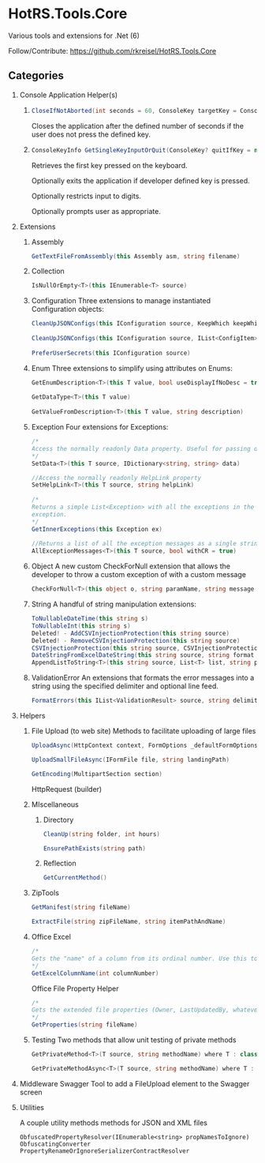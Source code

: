 # HotRS.Tools.Core
Various tools and extensions for .Net (6)

Follow/Contribute:
https://github.com/rkreisel/HotRS.Tools.Core

## Categories

1. Console Application Helper(s) 
   
   1. ```C#
      CloseIfNotAborted(int seconds = 60, ConsoleKey targetKey = ConsoleKey.Escape)
      ```
   
      Closes the application after the defined number of seconds if the user does not press the defined key.
   
   2. ```C#
      ConsoleKeyInfo GetSingleKeyInputOrQuit(ConsoleKey? quitIfKey = null, bool onlyNumeric = false, bool promptUser = true, string errorPrompt = "Numeric input required! Try Again.")
      ```
   
      Retrieves the first key pressed on the keyboard.
   
      Optionally exits the application if developer defined key is pressed. 
   
      Optionally restricts input to digits.
   
      Optionally prompts user as appropriate.
   
2. Extensions

   1. Assembly

      ```c#
      GetTextFileFromAssembly(this Assembly asm, string filename)
      ```

   2. Collection

      ```c#
      IsNullOrEmpty<T>(this IEnumerable<T> source)
      ```

      

   3. Configuration
      Three extensions to manage instantiated Configuration objects:

      ```c#
      CleanUpJSONConfigs(this IConfiguration source, KeepWhich keepWhich = KeepWhich.First)
          
      CleanUpJSONConfigs(this IConfiguration source, IList<ConfigItem> items)
          
      PreferUserSecrets(this IConfiguration source)
      ```

   4. Enum
      Three extensions to simplify using attributes on Enums:

      ```c#
      GetEnumDescription<T>(this T value, bool useDisplayIfNoDesc = true, bool useDefaultIfNoDescOrDisplay = true) 
          
      GetDataType<T>(this T value)
          
      GetValueFromDescription<T>(this T value, string description)
      ```

   5. Exception
      Four extensions for Exceptions:

      ```C#
      /*
      Access the normally readonly Data property. Useful for passing detailed information to the "catcher" of the exception.
      */
      SetData<T>(this T source, IDictionary<string, string> data) 
      
      //Access the normally readonly HelpLink property
      SetHelpLink<T>(this T source, string helpLink) 
          
      /*
      Returns a simple List<Exception> with all the exceptions in the primary 
      exception.
      */    
      GetInnerExceptions(this Exception ex)
          
      //Returns a list of all the exception messages as a single string
      AllExceptionMessages<T>(this T source, bool withCR = true) 
      ```

      

   6. Object
      A new custom CheckForNull extension that allows the developer to throw a custom exception of <T> with a custom message

      ```c#
      CheckForNull<T>(this object o, string paramName, string message = "") 
      ```

   7. String
      A handful of string manipulation extensions:

      ```c#
      ToNullableDateTime(this string s)
      ToNullableInt(this string s) 
      Deleted! - AddCSVInjectionProtection(this string source)
      Deleted! - RemoveCSVInjectionProtection(this string source)
      CSVInjectionProtection(this string source, CSVInjectionProtectionAction action)
      DateStringFromExcelDateString(this string source, string format = null)
      AppendListToString<T>(this string source, List<T> list, string prefix = ", ")
      ```
      
      
      
   8. ValidationError
      An extensions that formats the error messages into a string using the specified delimiter and optional line feed.

      ```c#
      FormatErrors(this IList<ValidationResult> source, string delimiter = ", ", bool useLineFeed = false, bool includeMemberNames = false)
      ```

      

3. Helpers

   1. File Upload (to web site)
      Methods to facilitate uploading of large files

      ```c#
      UploadAsync(HttpContext context, FormOptions _defaultFormOptions, string fileStorePath)
      
      UploadSmallFileAsync(IFormFile file, string landingPath)
      
      GetEncoding(MultipartSection section)
      ```

      HttpRequest (builder)

   2. MIscellaneous

      1. Directory

         ```c#
         CleanUp(string folder, int hours)
         
         EnsurePathExists(string path)
         ```

      2. Reflection

         ```c#
         GetCurrentMethod()	
         ```

   3. ZipTools

      ```C#
      GetManifest(string fileName)
      
      ExtractFile(string zipFileName, string itemPathAndName)
      ```

      

   4. Office
      Excel

      ```c#
      /*
      Gets the "name" of a column from its ordinal number. Use this to get the alphabetic value of an integer coulmn number. For instance 27 will return "AA"
      */
      GetExcelColumnName(int columnNumber)
      ```

      Office File Property Helper

      ```c#
      /*
      Gets the extended file properties (Owner, LastUpdatedBy, whatever else is there)
      */
      GetProperties(string fileName)
      ```

      

   5. Testing
      Two methods that allow unit testing of private methods

      ```c#
      GetPrivateMethod<T>(T source, string methodName) where T : class
      
      GetPrivateMethodAsync<T>(T source, string methodName) where T : class
      ```

      

4. Middleware
   Swagger Tool to add a FileUpload element to the Swagger screen

5. Utilities

   A couple utility methods methods for JSON and XML files

   ```
   ObfuscatedPropertyResolver(IEnumerable<string> propNamesToIgnore)
   ObfuscatingConverter 
   PropertyRenameOrIgnoreSerializerContractResolver
   ```

   
